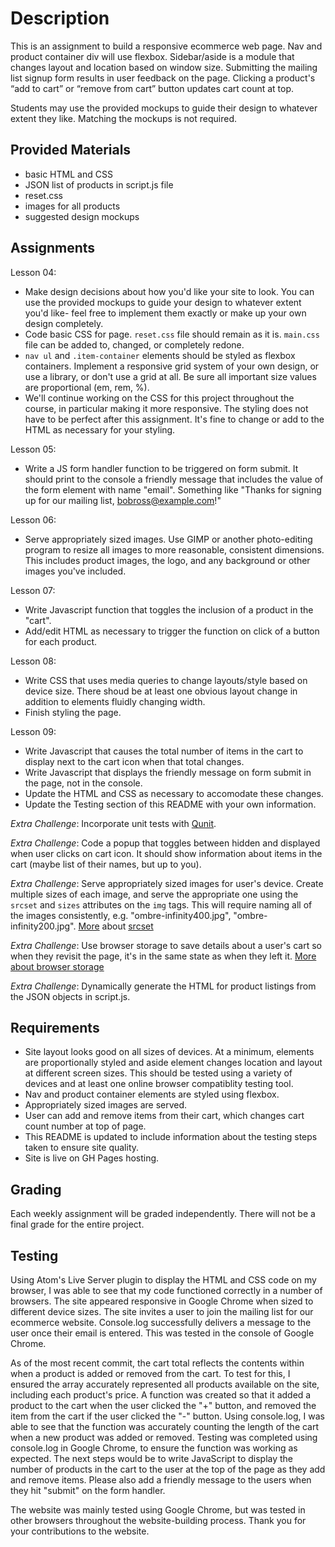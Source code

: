 # Description

This is an assignment to build a responsive ecommerce web page. Nav and product container div will use flexbox. Sidebar/aside is a module that changes layout and location based on window size. Submitting the mailing list signup form results in user feedback on the page. Clicking a product's “add to cart” or “remove from cart” button updates cart count at top.

Students may use the provided mockups to guide their design to whatever extent they like. Matching the mockups is not required.

## Provided Materials

  - basic HTML and CSS
  - JSON list of products in script.js file
  - reset.css
  - images for all products
  - suggested design mockups

## Assignments

Lesson 04:

  - Make design decisions about how you'd like your site to look. You can use the provided mockups to guide your design to whatever extent you'd like- feel free to implement them exactly or make up your own design completely.
  - Code basic CSS for page. `reset.css` file should remain as it is. `main.css` file can be added to, changed, or completely redone.
  - `nav ul` and `.item-container` elements should be styled as flexbox containers. Implement a responsive grid system of your own design, or use a library, or don't use a grid at all. Be sure all important size values are proportional (em, rem, %).
  - We'll continue working on the CSS for this project throughout the course, in particular making it more responsive. The styling does not have to be perfect after this assignment. It's fine to change or add to the HTML as necessary for your styling.


Lesson 05:

  - Write a JS form handler function to be triggered on form submit. It should print to the console a friendly message that includes the value of the form element with name "email". Something like "Thanks for signing up for our mailing list, bobross@example.com!"

Lesson 06:

  - Serve appropriately sized images. Use GIMP or another photo-editing program to resize all images to more reasonable, consistent dimensions. This includes product images, the logo, and any background or other images you've included.

Lesson 07:

  - Write Javascript function that toggles the inclusion of a product in the "cart".
  - Add/edit HTML as necessary to trigger the function on click of a button for each product.

Lesson 08:

  - Write CSS that uses media queries to change layouts/style based on device size. There shoud be at least one obvious layout change in addition to elements fluidly changing width.
  - Finish styling the page.

Lesson 09:

  - Write Javascript that causes the total number of items in the cart to display next to the cart icon when that total changes.
  - Write Javascript that displays the friendly message on form submit in the page, not in the console.
  - Update the HTML and CSS as necessary to accomodate these changes.
  - Update the Testing section of this README with your own information.

*Extra Challenge*: Incorporate unit tests with [Qunit](https://qunitjs.com/).

*Extra Challenge*: Code a popup that toggles between hidden and displayed when user clicks on cart icon. It should show information about items in the cart (maybe list of their names, but up to you).

*Extra Challenge*: Serve appropriately sized images for user's device. Create multiple sizes of each image, and serve the appropriate one using the `srcset` and `sizes` attributes on the `img` tags. This will require naming all of the images consistently, e.g. "ombre-infinity400.jpg", "ombre-infinity200.jpg". [More](https://css-tricks.com/responsive-images-youre-just-changing-resolutions-use-srcset/) about [srcset](https://developer.mozilla.org/en-US/docs/Web/HTML/Element/img)

*Extra Challenge*: Use browser storage to save details about a user's cart so when they revisit the page, it's in the same state as when they left it. [More about browser storage](https://www.w3schools.com/html/html5_webstorage.asp)

*Extra Challenge*: Dynamically generate the HTML for product listings from the JSON objects in script.js.

## Requirements

  - Site layout looks good on all sizes of devices. At a minimum, elements are proportionally styled and aside element changes location and layout at different screen sizes. This should be tested using a variety of devices and at least one online browser compatiblity testing tool.
  - Nav and product container elements are styled using flexbox.
  - Appropriately sized images are served.
  - User can add and remove items from their cart, which changes cart count number at top of page.
  - This README is updated to include information about the testing steps taken to ensure site quality.
  - Site is live on GH Pages hosting.

## Grading
Each weekly assignment will be graded independently. There will not be a final grade for the entire project.

## Testing
Using Atom's Live Server plugin to display the HTML and CSS code on my browser, I was able to see that my code functioned correctly in a number of browsers. The site appeared responsive in Google Chrome when sized to different device sizes. The site invites a user to join the mailing list for our ecommerce website. Console.log successfully delivers a message to the user once their email is entered. This was tested in the console of Google Chrome.

As of the most recent commit, the cart total reflects the contents within when a product is added or removed from the cart. To test for this, I ensured the array accurately represented all products available on the site, including each product's price. A function was created so that it added a product to the cart when the user clicked the "+" button, and removed the item from the cart if the user clicked the "-" button. Using console.log, I was able to see that the function was accurately counting the length of the cart when a new product was added or removed.
Testing was completed using console.log in Google Chrome, to ensure the function was working as expected. The next steps would be to write JavaScript to display the number of products in the cart to the user at the top of the page as they add and remove items. Please also add a friendly message to the users when they hit "submit" on the form handler.

The website was mainly tested using Google Chrome, but was tested in other browsers throughout the website-building process. Thank you for your contributions to the website.
